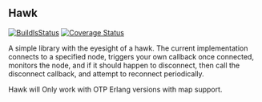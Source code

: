## Hawk
[![BuildlsStatus](https://travis-ci.org/ruanpienaar/hawk.svg?branch=master)](https://travis-ci.org/ruanpienaar/hawk)
[![Coverage Status](https://coveralls.io/repos/github/ruanpienaar/hawk/badge.svg?branch=master)](https://coveralls.io/github/ruanpienaar/hawk?branch=master)

A simple library with the eyesight of a hawk.
The current implementation connects to a specified node,
triggers your own callback once connected, monitors the node, and if it should
happen to disconnect, then call the disconnect callback, and attempt to reconnect periodically.

Hawk will Only work with OTP Erlang versions with map support.